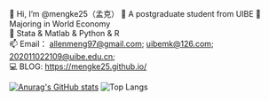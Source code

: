👋 Hi, I’m @mengke25（孟克）
👀 A postgraduate student from UIBE 
🌱 Majoring in World Economy  
💞️ Stata & Matlab & Python & R  
📫 Email：  allenmeng97@gmail.com;       uibemk@126.com;          202011022109@uibe.edu.cn;  
💻 BLOG: https://mengke25.github.io/

[![Anurag's GitHub stats](https://github-readme-stats.vercel.app/api?username=mengke25)](https://github.com/anuraghazra/github-readme-stats)
![Top Langs](https://github-readme-stats.vercel.app/api/top-langs/?username=mengke25&hide=Jupyter,html,JavaScript,TypeScript,CSS,C++,GLSL,JupyterNotebook)

<!---
mengke25/mengke25 is a ✨ special ✨ repository because its `README.md` (this file) appears on your GitHub profile.  
You can click the Preview link to take a look at your changes.  
--->
